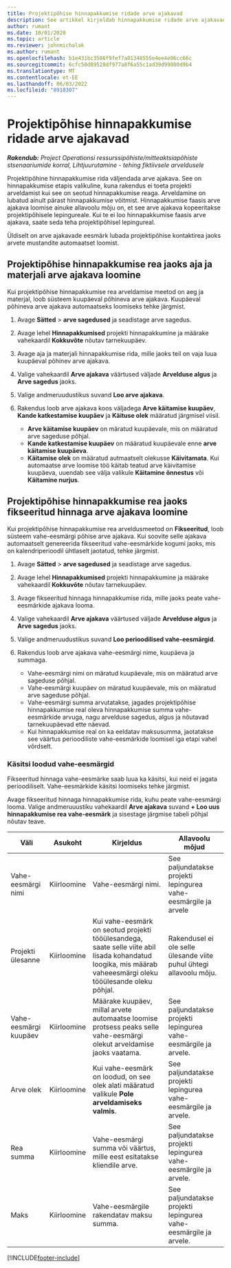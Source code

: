 ```yaml
---
title: Projektipõhise hinnapakkumise ridade arve ajakavad
description: See artikkel kirjeldab hinnapakkumise ridade arve ajakavade ja vahekokkuvõtete loomist.
author: rumant
ms.date: 10/01/2020
ms.topic: article
ms.reviewer: johnmichalak
ms.author: rumant
ms.openlocfilehash: b1e431bc3586f9fef7a01348555e4ee4e06cc66c
ms.sourcegitcommit: 6cfc50d89528df977a8f6a55c1ad39d99800d9b4
ms.translationtype: MT
ms.contentlocale: et-EE
ms.lasthandoff: 06/03/2022
ms.locfileid: "8918307"
---
```

# <a name="invoice-schedules-on-project-based-quote-lines"></a>Projektipõhise hinnapakkumise ridade arve ajakavad

_**Rakendub:** Project Operationsi ressurssipõhiste/mitteaktsiapõhiste stsenaariumide korral,  Lihtjuurutamine - tehing fiktiivsele arveldusele_

Projektipõhine hinnapakkumise rida väljendada arve ajakava. See on hinnapakkumise etapis valikuline, kuna rakendus ei toeta projekti arveldamist kui see on seotud hinnapakkumise reaga. Arveldamine on lubatud ainult pärast hinnapakkumise võitmist. Hinnapakkumise faasis arve ajakava loomise ainuke allavoolu mõju on, et see arve ajakava kopeeritakse projektipõhisele lepingureale. Kui te ei loo hinnapakkumise faasis arve ajakava, saate seda teha projektipõhisel lepingureal.

Üldiselt on arve ajakavade eesmärk lubada projektipõhise kontaktirea jaoks arvete mustandite automaatset loomist. 

## <a name="create-a-time-and-material-invoice-schedule-for-a-project-based-quote-line"></a>Projektipõhise hinnapakkumise rea jaoks aja ja materjali arve ajakava loomine

Kui projektipõhise hinnapakkumise rea arveldamise meetod on aeg ja materjal, loob süsteem kuupäeval põhineva arve ajakava. Kuupäeval põhineva arve ajakava automaatseks loomiseks tehke järgmist.

1. Avage **Sätted** > **arve sagedused** ja seadistage arve sagedus.
2. Avage lehel **Hinnapakkumised** projekti hinnapakkumine ja määrake vahekaardil **Kokkuvõte** nõutav tarnekuupäev.
3. Avage aja ja materjali hinnapakkumise rida, mille jaoks teil on vaja luua kuupäeval põhinev arve ajakava. 
4. Valige vahekaardil **Arve ajakava** väärtused väljade **Arvelduse algus** ja **Arve sagedus** jaoks. 
5. Valige andmeruudustikus suvand **Loo arve ajakava**.
6. Rakendus loob arve ajakava koos väljadega **Arve käitamise kuupäev**, **Kande katkestamise kuupäev** ja **Käituse olek** määratud järgmisel viisil.

    - **Arve käitamise kuupäev** on märatud kuupäevale, mis on määratud arve sageduse põhjal.
    - **Kande katkestamise kuupäev** on määratud kuupäevale enne **arve käitamise kuupäeva**.
    - **Käitamise olek** on määratud autmaatselt olekusse **Käivitamata**. Kui automaatse arve loomise töö käitab teatud arve käivitamise kuupäeva, uuendab see välja valikule **Käitamine õnnestus** või **Käitamine nurjus**.

## <a name="create-a-fixed-price-invoice-schedule-for-a-project-based-quote-line"></a>Projektipõhise hinnapakkumise rea jaoks fikseeritud hinnaga arve ajakava loomine

Kui projektipõhise hinnapakkumise rea arveldusmeetod on **Fikseeritud**, loob süsteem vahe-eesmärgi põhise arve ajakava. Kui soovite selle ajakava automaatselt genereerida fikseeritud vahe-eesmärkide kogumi jaoks, mis on kalendriperioodil ühtlaselt jaotatud, tehke järgmist.

1. Avage **Sätted** > **arve sagedused** ja seadistage arve sagedus.
2. Avage lehel **Hinnapakkumised** projekti hinnapakkumine ja määrake vahekaardil **Kokkuvõte** nõutav tarnekuupäev.
3. Avage fikseeritud hinnaga hinnapakkumise rida, mille jaoks peate vahe-eesmärkide ajakava looma. 
4. Valige vahekaardil **Arve ajakava** väärtused väljade **Arvelduse algus** ja **Arve sagedus** jaoks. 
5. Valige andmeruudustikus suvand **Loo perioodilised vahe-eesmärgid**.
6. Rakendus loob arve ajakava vahe-eesmärgi nime, kuupäeva ja summaga.

    - Vahe-eesmärgi nimi on märatud kuupäevale, mis on määratud arve sageduse põhjal.
    - Vahe-eesmärgi kuupäev on märatud kuupäevale, mis on määratud arve sageduse põhjal.
    - Vahe-eesmärgi summa arvutatakse, jagades projektipõhise hinnapakkumise real oleva hinnapakkumise summa vahe-eesmärkide arvuga, nagu arvelduse sagedus, algus ja nõutavad tarnekuupäevad ette näevad.
    - Kui hinnapakkumise real on ka eeldatav maksusumma, jaotatakse see väärtus perioodiliste vahe-eesmärkide loomisel iga etapi vahel võrdselt.

### <a name="manually-create-milestones"></a>Käsitsi loodud vahe-eesmärgid

Fikseeritud hinnaga vahe-eesmärke saab luua ka käsitsi, kui neid ei jagata perioodiliselt. Vahe-eesmärkide käsitsi loomiseks tehke järgmist.

Avage fikseeritud hinnaga hinnapakkumise rida, kuhu peate vahe-eesmärgi looma. Valige andmeruuustiku vahekaardil **Arve ajakava** suvand **+ Loo uus hinnapakkumise rea vahe-eesmärk** ja sisestage järgmise tabeli põhjal nõutav teave.

| **Väli** | **Asukoht** | **Kirjeldus** | **Allavoolu mõjud** |
| --- | --- | --- | --- |
| Vahe-eesmärgi nimi | Kiirloomine | Vahe-eesmärgi nimi. | See paljundatakse projekti lepingurea vahe-eesmärgile ja arvele |
| Projekti ülesanne | Kiirloomine | Kui vahe-eesmärk on seotud projekti tööülesandega, saate selle viite abil lisada kohandatud loogika, mis määrab vaheeesmärgi oleku tööülesande oleku põhjal. | Rakendusel ei ole selle ülesande viite puhul ühtegi allavoolu mõju. |
| Vahe-eesmärgi kuupäev | Kiirloomine | Määrake kuupäev, millal arvete automaatse loomise protsess peaks selle vahe-eesmärgi olekut arveldamise jaoks vaatama. | See paljundatakse projekti lepingurea vahe-eesmärgile ja arvele. |
| Arve olek | Kiirloomine | Kui vahe-eesmärk on loodud, on see olek alati määratud valikule **Pole arveldamiseks valmis**. | See paljundatakse projekti lepingurea vahe-eesmärgile ja arvele. |
| Rea summa | Kiirloomine | Vahe-eesmärgi summa või väärtus, mille eest esitatakse kliendile arve. | See paljundatakse projekti lepingurea vahe-eesmärgile ja arvele. |
| Maks | Kiirloomine | Vahe-eesmärgile rakendatav maksu summa. | See paljundatakse projekti lepingurea vahe-eesmärgile ja arvele. |


[!INCLUDE[footer-include](../includes/footer-banner.md)]